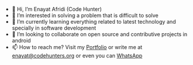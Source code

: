 - 👋 Hi, I’m Enayat Afridi (Code Hunter)
- 👀 I’m interested in solving a problem that is difficult to solve
- 🌱 I’m currently learning everything related to latest technology and specially in software development
- 💞️ I’m looking to collaborate on open source and contributive projects in android
- 📫 How to reach me? Visit my [Portfolio](https://enayat.codehunters.org) or write me at enayat@codehunters.org or even you can [WhatsApp](https://wa.me/923159223072/)


<!---
afridi315/afridi315 is a ✨ special ✨ repository because its `README.md` (this file) appears on your GitHub profile.
You can click the Preview link to take a look at your changes.
--->
